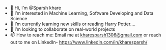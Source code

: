- 👋 Hi, I’m @Sparsh khare 
- 👀 I’m interested in Machine Learning, Software Developing and Data Science
- 🌱 I’m currently learning new skills or reading Harry Potter....
- 💞️ I’m looking to collaborate on real-world projects
- 📫 How to reach me: Email me at kharesparsh1306@gmail.com or reach out to me on LinkedIn- https://www.linkedin.com/in/kharesparsh/




